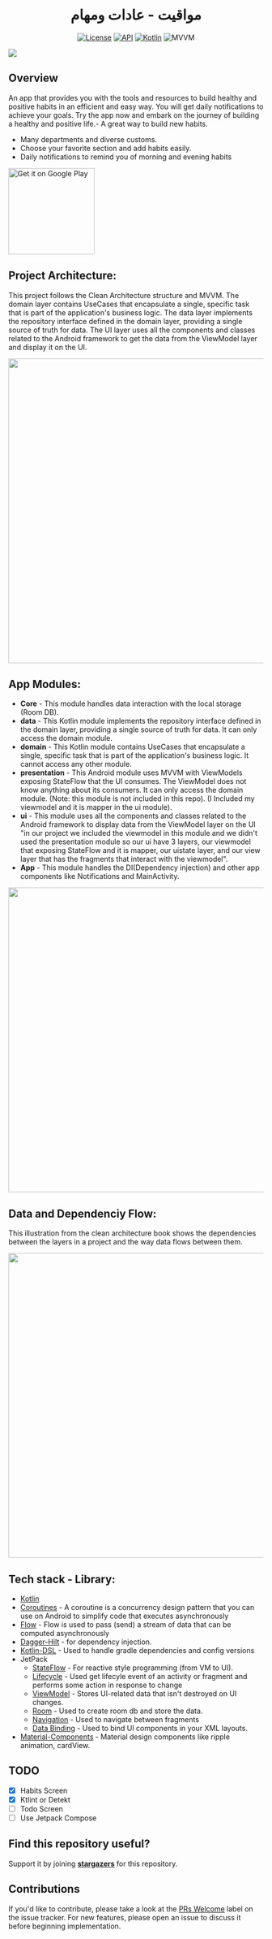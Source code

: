 <h1 align="center">مواقيت - عادات ومهام</h1>

<p align="center">
  <a href="https://opensource.org/licenses/Apache-2.0"><img alt="License" src="https://img.shields.io/badge/License-Apache%202.0-blue.svg"/></a>
  <a href="https://android-arsenal.com/api?level=23"><img alt="API" src="https://img.shields.io/badge/API-21%2B-brightgreen.svg?style=flat"/></a>
  <a href="https://kotlinlang.org"><img alt="Kotlin" src="https://img.shields.io/badge/Kotlin-1.4.xxx-blue"/></a>
  <img alt="MVVM" src="https://img.shields.io/badge/MVVM-Architecture-orange"/>
</p>

![](https://user-images.githubusercontent.com/63272288/223731766-bc007d9b-b386-4587-9c26-654d850c5d21.png)

## Overview 
An app that provides you with the tools and resources to build healthy and positive habits in an efficient and easy way. You will get daily notifications to achieve your goals. Try the app now and embark on the journey of building a healthy and positive life.- A great way to build new habits.
- Many departments and diverse customs.
- Choose your favorite section and add habits easily.
- Daily notifications to remind you of morning and evening habits

<a href='https://play.google.com/store/apps/details?id=com.moataz.mawaqeet&hl=ar&gl=US'><img alt='Get it on Google Play' src='https://play.google.com/intl/en_us/badges/images/generic/en_badge_web_generic.png' width="170px"/></a>
<br />

## Project Architecture:
This project follows the Clean Architecture structure and MVVM. The domain layer contains UseCases that encapsulate a single, specific task that is part of the application's business logic. The data layer implements the repository interface defined in the domain layer, providing a single source of truth for data. The UI layer uses all the components and classes related to the Android framework to get the data from the ViewModel layer and display it on the UI.


<img src="https://user-images.githubusercontent.com/63272288/224539374-26ea3e6b-ed81-4700-bbbe-640489aeca38.jpg" width="600" />

## App Modules:
* **Core** - This module handles data interaction with the local storage (Room DB).
* **data** - This Kotlin module implements the repository interface defined in the domain layer, providing a single source of truth for data. It can only access the domain module.
* **domain** - This Kotlin module contains UseCases that encapsulate a single, specific task that is part of the application's business logic. It cannot access any other module.
* **presentation** - This Android module uses MVVM with ViewModels exposing StateFlow that the UI consumes. The ViewModel does not know anything about its consumers. It can only access the domain module. (Note: this module is not included in this repo). (I Included my viewmodel and it is mapper in the ui module).
* **ui** - This module uses all the components and classes related to the Android framework to display data from the ViewModel layer on the UI "in our project we included the viewmodel in this module and we didn't used the presentation module so our ui have 3 layers, our viewmodel that exposing StateFlow and it is mapper, our uistate layer, and our view layer that has the fragments that interact with the viewmodel".
* **App** - This module handles the DI(Dependency injection) and other app components like Notifications and MainActivity.


<img src="https://user-images.githubusercontent.com/63272288/224540081-69478b9d-7b3c-4225-beff-94e9f9ce64bc.jpg" width="600" />

## Data and Dependenciy Flow:
This illustration from the clean architecture book shows the dependencies between the layers in a project and the way data flows between them.


<img src="https://user-images.githubusercontent.com/63272288/224540200-813c1fd2-1416-4f2a-b404-ac9dc93b655f.jpg" width="600" />


## Tech stack - Library:

- [Kotlin](https://kotlinlang.org/)
- [Coroutines](https://github.com/Kotlin/kotlinx.coroutines) - A coroutine is a concurrency design pattern that you can use on Android to simplify code that executes asynchronously
- [Flow](https://kotlin.github.io/kotlinx.coroutines/kotlinx-coroutines-core/kotlinx.coroutines.flow/) - Flow is used to pass (send) a stream of data that can be computed asynchronously
- [Dagger-Hilt](https://developer.android.com/training/dependency-injection/hilt-android) - for dependency injection.
- [Kotlin-DSL](https://docs.gradle.org/current/userguide/kotlin_dsl.html) - Used to handle gradle dependencies and config versions
- JetPack
  - [StateFlow](https://developer.android.com/kotlin/flow/stateflow-and-sharedflow#:~:text=StateFlow%20is%20a%20state-holder,property%20of%20the%20MutableStateFlow%20class.) - For reactive style programming (from VM to UI). 
  - [Lifecycle](https://developer.android.com/jetpack/androidx/releases/lifecycle) - Used get lifecyle event of an activity or fragment and performs some action in response to change
  - [ViewModel](https://developer.android.com/topic/libraries/architecture/viewmodel) - Stores UI-related data that isn't destroyed on UI changes. 
  - [Room](https://developer.android.com/topic/libraries/architecture/room) - Used to create room db and store the data.
  - [Navigation](https://developer.android.com/guide/navigation/navigation-getting-started) - Used to navigate between fragments
  - [Data Binding](https://developer.android.com/topic/libraries/data-binding) - Used to bind UI components in your XML layouts.
- [Material-Components](https://github.com/material-components/material-components-android) - Material design components like ripple animation, cardView.

## TODO
- [X] Habits Screen
- [X] Ktlint or Detekt
- [ ] Todo Screen
- [ ] Use Jetpack Compose

## Find this repository useful?
Support it by joining __[stargazers](https://github.com/MoatazBadawy/Mawaqeet-Todo_and_Habits/stargazers)__ for this repository. <br>

## Contributions
If you'd like to contribute, please take a look at the [PRs Welcome](https://github.com/MoatazBadawy/Mawaqeet-Todo_and_Habits/labels) label on the issue tracker. For new features, please open an issue to discuss it before beginning implementation.
